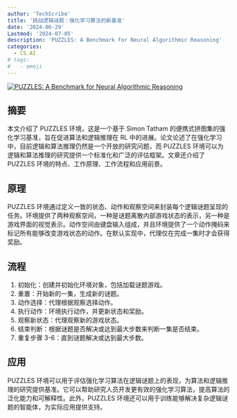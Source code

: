 ```yaml
---
author: 'TechScribe'
title: '挑战逻辑谜题：强化学习算法的新基准'
date: '2024-06-29'
Lastmod: '2024-07-05'
description: 'PUZZLES: A Benchmark for Neural Algorithmic Reasoning'
categories:
  - CS.AI
# tags:
#   - emoji
---
```


[![PUZZLES: A Benchmark for Neural Algorithmic Reasoning](https://arxiv-research-1301205113.cos.ap-guangzhou.myqcloud.com/images/2407.00401v1.pdf_0.jpg)](https://arxiv.org/abs/2407.00401v1)

## 摘要

本文介绍了 PUZZLES 环境，这是一个基于 Simon Tatham 的便携式拼图集的强化学习基准，旨在促进算法和逻辑推理在 RL 中的进展。论文论述了在强化学习中，目前逻辑和算法推理仍然是一个开放的研究问题，而 PUZZLES 环境可以为逻辑和算法推理的研究提供一个标准化和广泛的评估框架。文章还介绍了 PUZZLES 环境的特点、工作原理、工作流程和应用前景。<!--more-->

## 原理

PUZZLES 环境通过定义一致的状态、动作和观察空间来封装每个逻辑谜题呈现的任务。环境提供了两种观察空间，一种是谜题离散内部游戏状态的表示，另一种是游戏界面的视觉表示。动作空间由键盘输入组成，并且环境提供了一个动作掩码来标记所有能够改变游戏状态的动作。在默认实现中，代理仅在完成一集时才会获得奖励。

## 流程

1. 初始化：创建并初始化环境对象，包括加载谜题游戏。
2. 重置：开始新的一集，生成新的谜题。
3. 动作选择：代理根据观察选择动作。
4. 执行动作：环境执行动作，并更新状态和奖励。
5. 观察新状态：代理观察新的游戏状态。
6. 结束判断：根据谜题是否解决或达到最大步数来判断一集是否结束。
7. 重复步骤 3-6：直到谜题解决或达到最大步数。

## 应用

PUZZLES 环境可以用于评估强化学习算法在逻辑谜题上的表现，为算法和逻辑推理的研究提供基准。它可以帮助研究人员开发更有效的强化学习算法，提高算法的泛化能力和可解释性。此外，PUZZLES 环境还可以用于训练能够解决复杂逻辑谜题的智能体，为实际应用提供支持。